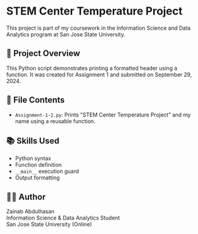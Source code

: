 # STEM Center Temperature Project

This project is part of my coursework in the Information Science and Data Analytics program at San Jose State University.

## 🔹 Project Overview

This Python script demonstrates printing a formatted header using a function. It was created for Assignment 1 and submitted on September 29, 2024.

## 🔸 File Contents

- `Assignment-1-2.py`: Prints "STEM Center Temperature Project" and my name using a reusable function.

## 📚 Skills Used

- Python syntax
- Function definition
- `__main__` execution guard
- Output formatting

## 🧑‍💻 Author

Zainab Abdulhasan  
Information Science & Data Analytics Student  
San Jose State University (Online)

